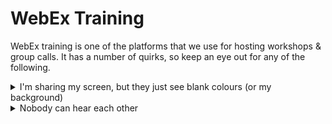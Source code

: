 # WebEx Training

WebEx training is one of the platforms that we use for hosting workshops & group calls. It has a number of quirks, so keep an eye out for any of the following.

<details markdown="1">
<summary markdown="1">
I'm sharing my screen, but they just see blank colours (or my background)
</summary>

_Usually_ this happens to Mac users - if that's you then see [this article from WebEx](https://help.webex.com/en-US/article/WBX9000035624/Screen-Sharing-Option-is-Greyed-Out-in-Webex-Meetings-on-Mac) for a step-by-step guide to enabling the relevant permissions.
</details>

<details markdown="1">
<summary markdown="1">
Nobody can hear each other
</summary>

This is usually because, for whatever reason, the audio-conference attached to the room you're in has been stopped. The presenter should be able to start that back up using: Audio tab -> Integrated Voice Conference -> Start. Others should then see pop-ups appear inviting them to join the audio.

If you're not the presenter, you can usually claim that role from the current presenter in order to help someone else to achieve this.
</details>

